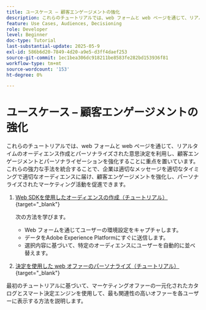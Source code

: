 ```yaml
---
title: ユースケース – 顧客エンゲージメントの強化
description: これらのチュートリアルでは、web フォームと web ページを通じて、リアルタイムのオーディエンス作成とパーソナライズされた意思決定を利用し、顧客エンゲージメントとパーソナライゼーションを強化することに重点を置いています。
feature: Use Cases, Audiences, Decisioning
role: Developer
level: Beginner
doc-type: Tutorial
last-substantial-update: 2025-05-9
exl-id: 586b6d20-7849-4d20-a9e5-d3ff4daef253
source-git-commit: 1ec1bea306dc918211be8583fe282bd153936f81
workflow-type: tm+mt
source-wordcount: '153'
ht-degree: 0%

---
```


# ユースケース – 顧客エンゲージメントの強化

これらのチュートリアルでは、web フォームと web ページを通じて、リアルタイムのオーディエンス作成とパーソナライズされた意思決定を利用し、顧客エンゲージメントとパーソナライゼーションを強化することに重点を置いています。 これらの強力な手法を統合することで、企業は適切なメッセージを適切なタイミングで適切なオーディエンスに届け、顧客エンゲージメントを強化し、パーソナライズされたマーケティング活動を促進できます。

1. [Web SDKを使用したオーディエンスの作成（チュートリアル） ](https://experienceleague.adobe.com/en/docs/journey-optimizer-learn/create-audiences-using-web-sdk/introduction){target="_blank"}

   次の方法を学びます。

   * Web フォームを通じてユーザーの環境設定をキャプチャします。
   * データをAdobe Experience Platformにすぐに送信します。
   * 選択内容に基づいて、特定のオーディエンスにユーザーを自動的に並べ替えます。


2. [ 決定を使用した web オファーのパーソナライズ（チュートリアル） ](https://experienceleague.adobe.com/en/docs/journey-optimizer-learn/use-decisioning-to-personalize-web-offers/introduction){target="_blank"}

最初のチュートリアルに基づいて、マーケティングオファーの一元化されたカタログとスマート決定エンジンを使用して、最も関連性の高いオファーを各ユーザーに表示する方法を説明します。

